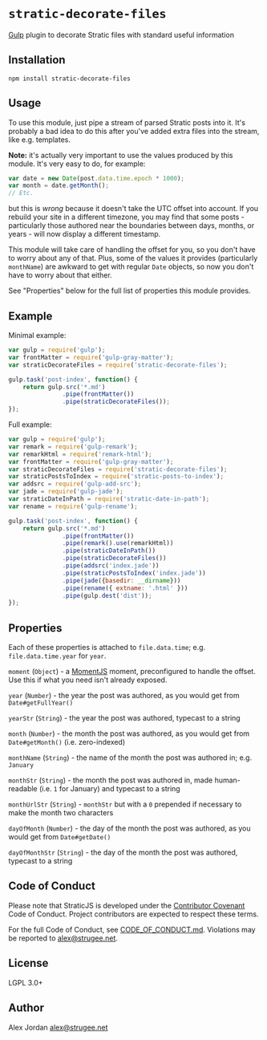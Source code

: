 # `stratic-decorate-files`

[Gulp][1] plugin to decorate Stratic files with standard useful information

## Installation

    npm install stratic-decorate-files

## Usage

To use this module, just pipe a stream of parsed Stratic posts into it. It's probably a bad idea to do this after you've added extra files into the stream, like e.g. templates.

**Note:** it's actually very important to use the values produced by this module. It's very easy to do, for example:

```js
var date = new Date(post.data.time.epoch * 1000);
var month = date.getMonth();
// Etc.
```

but this is _wrong_ because it doesn't take the UTC offset into account. If you rebuild your site in a different timezone, you may find that some posts - particularly those authored near the boundaries between days, months, or years - will now display a different timestamp.

This module will take care of handling the offset for you, so you don't have to worry about any of that. Plus, some of the values it provides (particularly `monthName`) are awkward to get with regular `Date` objects, so now you don't have to worry about that either.

See "Properties" below for the full list of properties this module provides.

## Example

Minimal example:

```js
var gulp = require('gulp');
var frontMatter = require('gulp-gray-matter');
var straticDecorateFiles = require('stratic-decorate-files');

gulp.task('post-index', function() {
	return gulp.src('*.md')
	           .pipe(frontMatter())
	           .pipe(straticDecorateFiles());
});
```

Full example:

```js
var gulp = require('gulp');
var remark = require('gulp-remark');
var remarkHtml = require('remark-html');
var frontMatter = require('gulp-gray-matter');
var straticDecorateFiles = require('stratic-decorate-files');
var straticPostsToIndex = require('stratic-posts-to-index');
var addsrc = require('gulp-add-src');
var jade = require('gulp-jade');
var straticDateInPath = require('stratic-date-in-path');
var rename = require('gulp-rename');

gulp.task('post-index', function() {
	return gulp.src('*.md')
	           .pipe(frontMatter())
	           .pipe(remark().use(remarkHtml))
	           .pipe(straticDateInPath())
	           .pipe(straticDecorateFiles())
	           .pipe(addsrc('index.jade'))
	           .pipe(straticPostsToIndex('index.jade'))
	           .pipe(jade({basedir: __dirname}))
	           .pipe(rename({ extname: '.html' }))
	           .pipe(gulp.dest('dist'));
});
```

## Properties

Each of these properties is attached to `file.data.time`; e.g. `file.data.time.year` for `year`.

`moment` (`Object`) - a [MomentJS][] moment, preconfigured to handle the offset. Use this if what you need isn't already exposed.

`year` (`Number`) - the year the post was authored, as you would get from `Date#getFullYear()`

`yearStr` (`String`) - the year the post was authored, typecast to a string

`month` (`Number`) - the month the post was authored, as you would get from `Date#getMonth()` (i.e. zero-indexed)

`monthName` (`String`) - the name of the month the post was authored in; e.g. `January`

`monthStr` (`String`) - the month the post was authored in, made human-readable (i.e. `1` for January) and typecast to a string

`monthUrlStr` (`String`) - `monthStr` but with a `0` prepended if necessary to make the month two characters

`dayOfMonth` (`Number`) - the day of the month the post was authored, as you would get from `Date#getDate()`

`dayOfMonthStr` (`String`) - the day of the month the post was authored, typecast to a string

## Code of Conduct

Please note that StraticJS is developed under the [Contributor Covenant][3] Code of Conduct. Project contributors are expected to respect these terms.

For the full Code of Conduct, see [CODE_OF_CONDUCT.md][4]. Violations may be reported to <alex@strugee.net>.

## License

LGPL 3.0+

## Author

Alex Jordan <alex@strugee.net>

 [1]: http://gulpjs.com/
 [2]: https://github.com/strugee/generator-stratic
 [3]: http://contributor-covenant.org/
 [4]: https://github.com/straticjs/stratic-decorate-files/blob/master/CODE_OF_CONDUCT.md
 [MomentJS]: https://momentjs.com/
